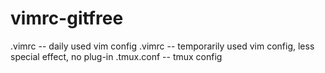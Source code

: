 # vimrc-gitfree
.vimrc -- daily used vim config
.vimrc -- temporarily used vim config, less special effect, no plug-in
.tmux.conf -- tmux config
